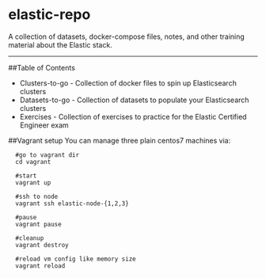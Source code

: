 # elastic-repo
A collection of datasets, docker-compose files, notes, and other training material about the Elastic stack.

----

##Table of Contents
* Clusters-to-go - Collection of docker files to spin up Elasticsearch clusters
* Datasets-to-go - Collection of datasets to populate your Elasticsearch clusters
* Exercises - Collection of exercises to practice for the Elastic Certified Engineer exam

##Vagrant setup
You can manage three plain centos7 machines via:
```
  #go to vagrant dir
  cd vagrant
  
  #start
  vagrant up

  #ssh to node
  vagrant ssh elastic-node-{1,2,3}

  #pause
  vagrant pause
  
  #cleanup
  vagrant destroy

  #reload vm config like memory size
  vagrant reload
```
